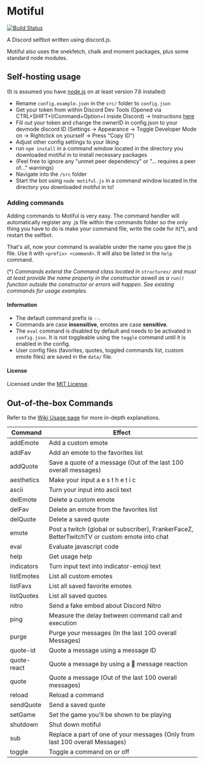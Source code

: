 # Motiful

 [![Build Status](https://travis-ci.org/robflop/motiful.svg?branch=master)](https://travis-ci.org/robflop/motiful)

A Discord selfbot written using discord.js.

Motiful also uses the snekfetch, chalk and moment packages, plus some standard node modules.

## Self-hosting usage

(It is assumed you have [node.js](https://nodejs.org/en/) on at least version 7.6 installed)

- Rename `config.example.json` in the `src/` folder to `config.json`
- Get your token from within Discord Dev Tools (Opened via CTRL+SHIFT+I/Command+Option+I inside Discord) -> Instructions [here](http://i.imgur.com/OhBVCoA.png)
- Fill out your token and change the ownerID in config.json to your devmode discord ID (Settings -> Appearance -> Toggle Developer Mode on -> Rightclick on yourself -> Press "Copy ID")
- Adjust other config settings to your liking
- run `npm install` in a command window located in the directory you downloaded motiful in to install necessary packages
- (Feel free to ignore any "unmet peer dependency" or "... requires a peer of..." warnings)
- Navigate into the `/src` folder
- Start the bot using `node motiful.js` in a command window located in the directory you downloaded motiful in to!

### Adding commands

Adding commands to Motiful is very easy. The command handler will automatically register any .js file within the commands folder so
the only thing you have to do is make your command file, write the code for it(*), and restart the selfbot.

That's all, now your command is available under the name you gave the js file. 
Use it with `<prefix> <command>`. It will also be listed in the `help` command.

(\*) *Commands extend the Command class located in `structures/` and must at least provide the name property in the constructor aswell as a `run()` function outside the constructor or errors will happen. See existing commands for usage examples.*

#### Information

- The default command prefix is `--`.
- Commands are case **insensitive**, emotes are case **sensitive**.
- The `eval` command is disabled by default and needs to be activated in `config.json`. It is not toggleable using the `toggle` command until it is enabled in the config.
- User config files (favorites, quotes, toggled commands list, custom emote files) are saved in the `data/` file.

#### License

Licensed under the [MIT License](https://github.com/robflop/motiful/blob/master/LICENSE.md).

## Out-of-the-box Commands

Refer to the [Wiki Usage page](https://github.com/robflop/motiful/wiki/Usage) for more in-depth explanations.

| Command       | Effect                                                                                            |
|-------------  |-------------------------------------------------------------------------------------------------  |
| addEmote      | Add a custom emote                                                                                |
| addFav        | Add an emote to the favorites list                                                                |
| addQuote      | Save a quote of a message (Out of the last 100 overall messages)                                  |
| aesthetics    | Make your input a e s t h e t i c                                                                 |
| ascii         | Turn your input into ascii text                                                                   |
| delEmote      | Delete a custom emote                                                                             |
| delFav        | Delete an emote from the favorites list                                                           |
| delQuote      | Delete a saved quote                                                                              |
| emote         | Post a twitch (global or subscriber), FrankerFaceZ, BetterTwitchTV or custom emote into chat      |
| eval          | Evaluate javascript code                                                                          |
| help          | Get usage help                                                                                    |
| indicators    | Turn input text into indicator-emoji text                                                         |
| listEmotes    | List all custom emotes                                                                            |
| listFavs      | List all saved favorite emotes                                                                    |
| listQuotes    | List all saved quotes                                                                             |
| nitro         | Send a fake embed about Discord Nitro                                                             |
| ping          | Measure the delay between command call and execution                                              |
| purge         | Purge your messages (In the last 100 overall Messages)                                            |
| quote-id      | Quote a message using a message ID                                                                |
| quote-react   | Quote a message by using a 💬 message reaction                                                    |
| quote         | Quote a message (Out of the last 100 overall messages)                                            |
| reload        | Reload a command
| sendQuote     | Send a saved quote                                                                                |
| setGame       | Set the game you\'ll be shown to be playing                                                       |
| shutdown      | Shut down motiful                                                                                 |
| sub           | Replace a part of one of your messages (Only from last 100 overall Messages)                      |
| toggle        | Toggle a command on or off                                                                        |


